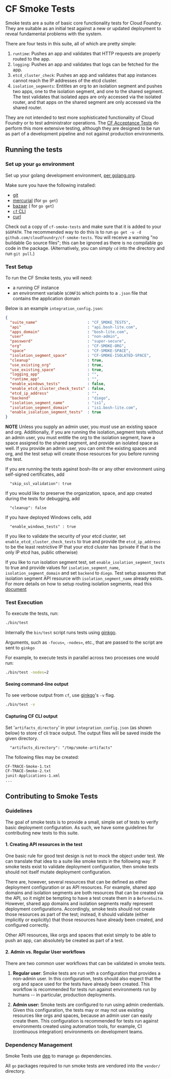 CF Smoke Tests
==============

Smoke tests are a suite of basic core functionality tests for Cloud Foundry.
They are suitable as an initial test against a new or updated deployment to
reveal fundamental problems with the system.

There are four tests in this suite, all of which are pretty simple:
1. `runtime`: Pushes an app and validates that HTTP requests are properly routed to the app.
2. `logging`: Pushes an app and validates that logs can be fetched for the app.
3. `etcd_cluster_check`: Pushes an app and validates that app instances cannot reach the IP addresses of the etcd cluster.
4. `isolation_segments`: Entitles an org to an isolation segment and pushes two apps,
  one to the isolation segment, and one to the shared segment.
  The test validates that isolated apps are only accessed via the isolated router,
  and that apps on the shared segment are only accessed via the shared router.

They are not intended to test more sophisticated functionality of Cloud Foundry
or to test administrator operations. The [CF Acceptance
Tests](https://github.com/cloudfoundry/cf-acceptance-tests) do perform this
more extensive testing, although they are designed to be run as part of a
development pipeline and not against production environments.


## Running the tests

### Set up your `go` environment

Set up your golang development environment, [per golang.org](http://golang.org/doc/install).

Make sure you have the following installed:
* [git](http://git-scm.com/)
* [mercurial](http://mercurial.selenic.com/) (for `go get`)
* [bazaar](http://bazaar.canonical.com/) ( for `go get`)
* [`cf` CLI](https://github.com/cloudfoundry/cli)
* [curl](http://curl.haxx.se/)

Check out a copy of `cf-smoke-tests` and make sure that it is added to your
`$GOPATH`.  The recommended way to do this is to run `go get -u -d
github.com/cloudfoundry/cf-smoke-tests`. You will receive a warning "no
buildable Go source files"; this can be ignored as there is no compilable go
code in the package.
(Alternatively, you can simply `cd` into the directory
and run `git pull`.)

### Test Setup

To run the CF Smoke tests, you will need:
- a running CF instance
- an environment variable `$CONFIG` which points to a `.json` file that
contains the application domain

Below is an example `integration_config.json`:
```json
{
  "suite_name"                      : "CF_SMOKE_TESTS",
  "api"                             : "api.bosh-lite.com",
  "apps_domain"                     : "bosh-lite.com",
  "user"                            : "non-admin",
  "password"                        : "super-secure",
  "org"                             : "CF-SMOKE-ORG",
  "space"                           : "CF-SMOKE-SPACE",
  "isolation_segment_space"         : "CF-SMOKE-ISOLATED-SPACE",
  "cleanup"                         : true,
  "use_existing_org"                : true,
  "use_existing_space"              : true,
  "logging_app"                     : "",
  "runtime_app"                     : "",
  "enable_windows_tests"            : false,
  "enable_etcd_cluster_check_tests" : false,
  "etcd_ip_address"                 : "",
  "backend"                         : "diego",
  "isolation_segment_name"          : "is1",
  "isolation_segment_domain"        : "is1.bosh-lite.com",
  "enable_isolation_segment_tests"  : true
}
```
**NOTE** Unless you supply an admin user, you _must_ use an existing space and org.
Additionally, if you are running the isolation_segment tests without an admin user,
you must entitle the org to the isolation segment, have a space assigned to the shared segment,
and provide an isolated space as well.
If you provide an admin user, you can omit the existing spaces and org,
and the test setup will create those resources for you before running the test. 


If you are running the tests against bosh-lite or any other environment using
self-signed certificates, add

```
  "skip_ssl_validation": true
```

If you would like to preserve the organization, space, and app created during the
tests for debugging, add

```
  "cleanup": false
```

If you have deployed Windows cells, add

```
  "enable_windows_tests" : true
```

If you like to validate the security of your etcd cluster, set `enable_etcd_cluster_check_tests` to true and provide the `etcd_ip_address` to be the least restrictive IP that your etcd cluster has (private if that is the only IP etcd has, public otherwise)

If you like to run isolation segment test, set `enable_isolation_segment_tests` to true and provide values for `isolation_segment_name`, `isolation_segment_domain` and set `backend` to `diego`. Test setup assumes that isolation segment API resource with `isolation_segment_name` already exists. For more details on how to setup routing isolation segments, read this [document](https://docs.cloudfoundry.org/adminguide/routing-is.html)

### Test Execution

To execute the tests, run:

```bash
./bin/test
```

Internally the `bin/test` script runs tests using [ginkgo](https://github.com/onsi/ginkgo).

Arguments, such as `-focus=`, `-nodes=`, etc., that are passed to the script are sent to `ginkgo`

For example, to execute tests in parallel across two processes one would run:

```bash
./bin/test -nodes=2
```

#### Seeing command-line output

To see verbose output from `cf`, use [ginkgo](https://github.com/onsi/ginkgo)'s `-v` flag.

```bash
./bin/test -v
```

#### Capturing CF CLI output

Set '`artifacts_directory`' in your `integration_config.json` (as shown below)
to store cf cli trace output. The output files will be saved inside the given
directory.

```
  "artifacts_directory": "/tmp/smoke-artifacts"
```

The following files may be created:

```bash
CF-TRACE-Smoke-1.txt
CF-TRACE-Smoke-2.txt
junit-Applications-1.xml
...
```

## Contributing to Smoke Tests

### Guidelines
The goal of smoke tests
is to provide a small, simple set of tests
to verify basic deployment configuration.
As such, we have some guidelines
for contributing new tests to this suite.

#### 1. Creating API resources in the test
One basic rule for good test design is not to mock the object under test.
We can translate that idea to a suite like smoke tests in the following way:
If smoke tests exist to validate deployment configuration,
then smoke tests should not itself mutate deployment configuration.

There are, however, several resources
that can be defined as either deployment configuration or as API resources.
For example, shared app domains and isolation segments
are both resources that can be created via the API,
so it might be tempting to have a test create them in a `BeforeSuite`.
However, shared app domains and isolation segments really represent deployment configurations.
Accordingly, smoke tests should not create those resources as part of the test;
instead, it should validate (either implicitly or explicitly)
that those resources have already been created, and configured correctly.

Other API resources, like orgs and spaces
that exist simply to be able to push an app,
can absolutely be created as part of a test.

#### 2. Admin vs. Regular User workflows
There are two common user workflows
that can be validated in smoke tests.

1. **Regular user**:
Smoke tests are run with a configuration
that provides a non-admin user.
In this configuration,
tests should also expect
that the org and space used for the tests
have already been created.
This workflow is recommended for tests run against environments run by humans
-- in particular, production deployments.

2. **Admin user:**
Smoke tests are configured to run using admin credentials.
Given this configuration,
the tests may or may not use existing resources like orgs and spaces,
because an admin user can easily create them.
This configuration is recommended for tests run against environments created using automation tools,
for example, CI (continuous integration) environments on development teams.

### Dependency Management

Smoke Tests use [dep](https://github.com/golang/dep) to manage `go` dependencies.

All `go` packages required to run smoke tests are vendored into the `vendor/` directory.
